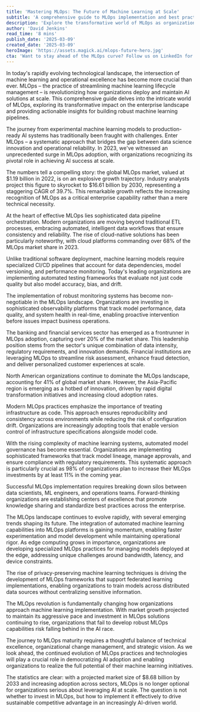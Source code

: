```yaml
---
title: 'Mastering MLOps: The Future of Machine Learning at Scale'
subtitle: 'A comprehensive guide to MLOps implementation and best practices'
description: 'Explore the transformative world of MLOps as organizations scale their machine learning operations. From market projections showing explosive growth to best practices in implementation, discover how MLOps is revolutionizing AI deployment and maintenance at enterprise scale.'
author: 'David Jenkins'
read_time: '8 mins'
publish_date: '2025-03-09'
created_date: '2025-03-09'
heroImage: 'https://assets.magick.ai/mlops-future-hero.jpg'
cta: 'Want to stay ahead of the MLOps curve? Follow us on LinkedIn for regular updates on AI implementation strategies, industry insights, and emerging trends in machine learning operations.'
---
```


In today's rapidly evolving technological landscape, the intersection of machine learning and operational excellence has become more crucial than ever. MLOps – the practice of streamlining machine learning lifecycle management – is revolutionizing how organizations deploy and maintain AI solutions at scale. This comprehensive guide delves into the intricate world of MLOps, exploring its transformative impact on the enterprise landscape and providing actionable insights for building robust machine learning pipelines.

The journey from experimental machine learning models to production-ready AI systems has traditionally been fraught with challenges. Enter MLOps – a systematic approach that bridges the gap between data science innovation and operational reliability. In 2023, we've witnessed an unprecedented surge in MLOps adoption, with organizations recognizing its pivotal role in achieving AI success at scale.

The numbers tell a compelling story: the global MLOps market, valued at $1.19 billion in 2022, is on an explosive growth trajectory. Industry analysts project this figure to skyrocket to $16.61 billion by 2030, representing a staggering CAGR of 39.7%. This remarkable growth reflects the increasing recognition of MLOps as a critical enterprise capability rather than a mere technical necessity.

At the heart of effective MLOps lies sophisticated data pipeline orchestration. Modern organizations are moving beyond traditional ETL processes, embracing automated, intelligent data workflows that ensure consistency and reliability. The rise of cloud-native solutions has been particularly noteworthy, with cloud platforms commanding over 68% of the MLOps market share in 2023.

Unlike traditional software deployment, machine learning models require specialized CI/CD pipelines that account for data dependencies, model versioning, and performance monitoring. Today's leading organizations are implementing automated testing frameworks that evaluate not just code quality but also model accuracy, bias, and drift.

The implementation of robust monitoring systems has become non-negotiable in the MLOps landscape. Organizations are investing in sophisticated observability platforms that track model performance, data quality, and system health in real-time, enabling proactive intervention before issues impact business operations.

The banking and financial services sector has emerged as a frontrunner in MLOps adoption, capturing over 20% of the market share. This leadership position stems from the sector's unique combination of data intensity, regulatory requirements, and innovation demands. Financial institutions are leveraging MLOps to streamline risk assessment, enhance fraud detection, and deliver personalized customer experiences at scale.

North American organizations continue to dominate the MLOps landscape, accounting for 41% of global market share. However, the Asia-Pacific region is emerging as a hotbed of innovation, driven by rapid digital transformation initiatives and increasing cloud adoption rates.

Modern MLOps practices emphasize the importance of treating infrastructure as code. This approach ensures reproducibility and consistency across environments while reducing the risk of configuration drift. Organizations are increasingly adopting tools that enable version control of infrastructure specifications alongside model code.

With the rising complexity of machine learning systems, automated model governance has become essential. Organizations are implementing sophisticated frameworks that track model lineage, manage approvals, and ensure compliance with regulatory requirements. This systematic approach is particularly crucial as 98% of organizations plan to increase their MLOps investments by at least 11% in the coming year.

Successful MLOps implementation requires breaking down silos between data scientists, ML engineers, and operations teams. Forward-thinking organizations are establishing centers of excellence that promote knowledge sharing and standardize best practices across the enterprise.

The MLOps landscape continues to evolve rapidly, with several emerging trends shaping its future. The integration of automated machine learning capabilities into MLOps platforms is gaining momentum, enabling faster experimentation and model development while maintaining operational rigor. As edge computing grows in importance, organizations are developing specialized MLOps practices for managing models deployed at the edge, addressing unique challenges around bandwidth, latency, and device constraints.

The rise of privacy-preserving machine learning techniques is driving the development of MLOps frameworks that support federated learning implementations, enabling organizations to train models across distributed data sources without centralizing sensitive information.

The MLOps revolution is fundamentally changing how organizations approach machine learning implementation. With market growth projected to maintain its aggressive pace and investment in MLOps solutions continuing to rise, organizations that fail to develop robust MLOps capabilities risk falling behind in the AI race.

The journey to MLOps maturity requires a thoughtful balance of technical excellence, organizational change management, and strategic vision. As we look ahead, the continued evolution of MLOps practices and technologies will play a crucial role in democratizing AI adoption and enabling organizations to realize the full potential of their machine learning initiatives.

The statistics are clear: with a projected market size of $8.68 billion by 2033 and increasing adoption across sectors, MLOps is no longer optional for organizations serious about leveraging AI at scale. The question is not whether to invest in MLOps, but how to implement it effectively to drive sustainable competitive advantage in an increasingly AI-driven world.